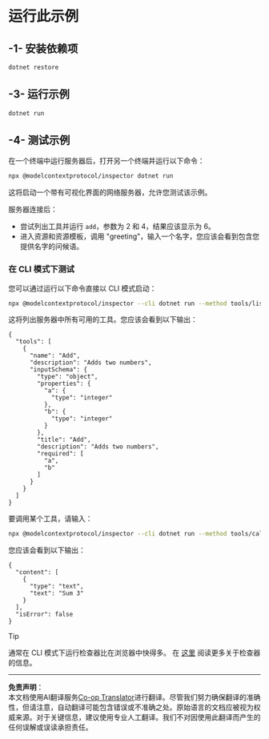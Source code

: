 <!--
CO_OP_TRANSLATOR_METADATA:
{
  "original_hash": "92af35e8c34923031f3d228dffad9ebb",
  "translation_date": "2025-09-03T15:58:49+00:00",
  "source_file": "03-GettingStarted/01-first-server/solution/dotnet/README.md",
  "language_code": "zh"
}
-->
# 运行此示例

## -1- 安装依赖项

```bash
dotnet restore
```

## -3- 运行示例

```bash
dotnet run
```

## -4- 测试示例

在一个终端中运行服务器后，打开另一个终端并运行以下命令：

```bash
npx @modelcontextprotocol/inspector dotnet run
```

这将启动一个带有可视化界面的网络服务器，允许您测试该示例。

服务器连接后：

- 尝试列出工具并运行 `add`，参数为 2 和 4，结果应该显示为 6。
- 进入资源和资源模板，调用 "greeting"，输入一个名字，您应该会看到包含您提供名字的问候语。

### 在 CLI 模式下测试

您可以通过运行以下命令直接以 CLI 模式启动：

```bash
npx @modelcontextprotocol/inspector --cli dotnet run --method tools/list
```

这将列出服务器中所有可用的工具。您应该会看到以下输出：

```text
{
  "tools": [
    {
      "name": "Add",
      "description": "Adds two numbers",
      "inputSchema": {
        "type": "object",
        "properties": {
          "a": {
            "type": "integer"
          },
          "b": {
            "type": "integer"
          }
        },
        "title": "Add",
        "description": "Adds two numbers",
        "required": [
          "a",
          "b"
        ]
      }
    }
  ]
}
```

要调用某个工具，请输入：

```bash
npx @modelcontextprotocol/inspector --cli dotnet run --method tools/call --tool-name Add --tool-arg a=1 --tool-arg b=2
```

您应该会看到以下输出：

```text
{
  "content": [
    {
      "type": "text",
      "text": "Sum 3"
    }
  ],
  "isError": false
}
```

> [!TIP]
> 通常在 CLI 模式下运行检查器比在浏览器中快得多。
> 在 [这里](https://github.com/modelcontextprotocol/inspector) 阅读更多关于检查器的信息。

---

**免责声明**：  
本文档使用AI翻译服务[Co-op Translator](https://github.com/Azure/co-op-translator)进行翻译。尽管我们努力确保翻译的准确性，但请注意，自动翻译可能包含错误或不准确之处。原始语言的文档应被视为权威来源。对于关键信息，建议使用专业人工翻译。我们不对因使用此翻译而产生的任何误解或误读承担责任。